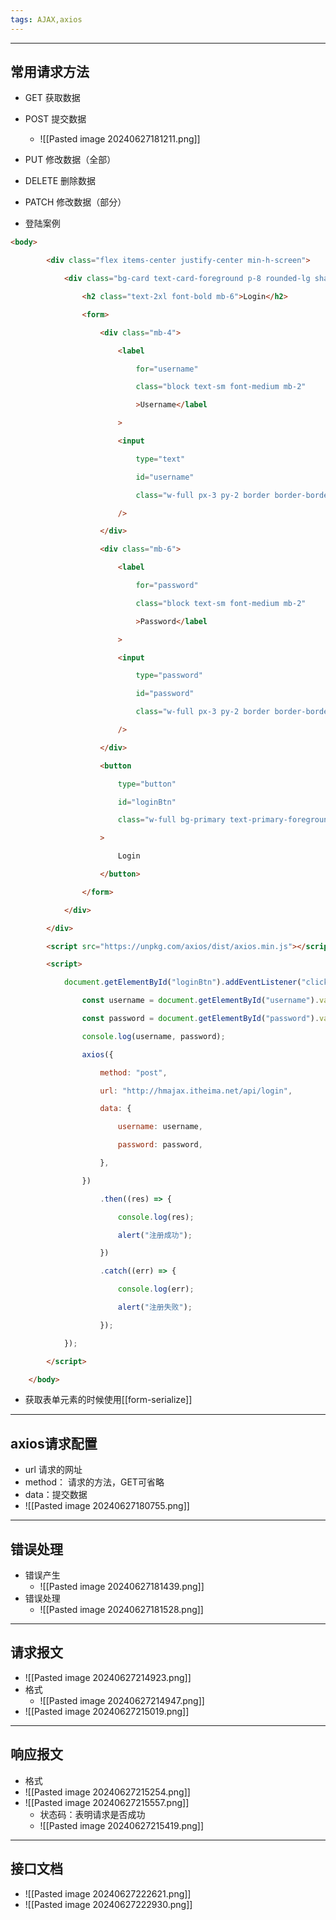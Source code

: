 ```yaml
---
tags: AJAX,axios
---
```


---

## 常用请求方法

  - GET 获取数据
  - POST 提交数据
	  - ![[Pasted image 20240627181211.png]]
  - PUT 修改数据（全部）
  - DELETE 删除数据
  - PATCH 修改数据（部分）

 - 登陆案例
 ```html
 <body>

        <div class="flex items-center justify-center min-h-screen">

            <div class="bg-card text-card-foreground p-8 rounded-lg shadow-lg w-full max-w-sm">

                <h2 class="text-2xl font-bold mb-6">Login</h2>

                <form>

                    <div class="mb-4">

                        <label

                            for="username"

                            class="block text-sm font-medium mb-2"

                            >Username</label

                        >

                        <input

                            type="text"

                            id="username"

                            class="w-full px-3 py-2 border border-border rounded-md focus:outline-none focus:ring focus:ring-primary"

                        />

                    </div>

                    <div class="mb-6">

                        <label

                            for="password"

                            class="block text-sm font-medium mb-2"

                            >Password</label

                        >

                        <input

                            type="password"

                            id="password"

                            class="w-full px-3 py-2 border border-border rounded-md focus:outline-none focus:ring focus:ring-primary"

                        />

                    </div>

                    <button

                        type="button"

                        id="loginBtn"

                        class="w-full bg-primary text-primary-foreground py-2 rounded-md hover:bg-primary/80"

                    >

                        Login

                    </button>

                </form>

            </div>

        </div>

        <script src="https://unpkg.com/axios/dist/axios.min.js"></script>

        <script>

            document.getElementById("loginBtn").addEventListener("click", function () {

                const username = document.getElementById("username").value;

                const password = document.getElementById("password").value;

                console.log(username, password);

                axios({

                    method: "post",

                    url: "http://hmajax.itheima.net/api/login",

                    data: {

                        username: username,

                        password: password,

                    },

                })

                    .then((res) => {

                        console.log(res);

                        alert("注册成功");

                    })

                    .catch((err) => {

                        console.log(err);

                        alert("注册失败");

                    });

            });

        </script>

    </body>
```

 - 获取表单元素的时候使用[[form-serialize]]

--- 

## axios请求配置

 - url 请求的网址
 - method： 请求的方法，GET可省略
 - data：提交数据
 - ![[Pasted image 20240627180755.png]]

---

## 错误处理

- 错误产生
	- ![[Pasted image 20240627181439.png]]
- 错误处理
	- ![[Pasted image 20240627181528.png]]

---

## 请求报文


 - ![[Pasted image 20240627214923.png]]
 - 格式
	 - ![[Pasted image 20240627214947.png]]
 - ![[Pasted image 20240627215019.png]]

---

## 响应报文

- 格式
- ![[Pasted image 20240627215254.png]]
- ![[Pasted image 20240627215557.png]]
	- 状态码：表明请求是否成功
	- ![[Pasted image 20240627215419.png]]

---

## 接口文档

 - ![[Pasted image 20240627222621.png]]
 - ![[Pasted image 20240627222930.png]]